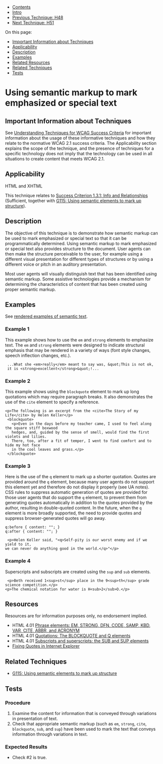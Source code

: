 -   [Contents](https://www.w3.org/WAI/WCAG21/Techniques/#techniques "Table of Contents")
-   [Intro](https://www.w3.org/WAI/WCAG21/Techniques/#introduction "Introduction to Techniques")
-   [Previous Technique: H48](H48)
-   [Next Technique: H51](H51)

On this page:

-   [Important Information about Techniques](#important-information)
-   [Applicability](#applicability)
-   [Description](#description)
-   [Examples](#examples)
-   [Related Resources](#resources)
-   [Related Techniques](#related)
-   [Tests](#tests)

Using semantic markup to mark emphasized or special text
========================================================

Important Information about Techniques
--------------------------------------

See [Understanding Techniques for WCAG Success Criteria](https://www.w3.org/WAI/WCAG21/Understanding/understanding-techniques) for important information about the usage of these informative techniques and how they relate to the normative WCAG 2.1 success criteria. The Applicability section explains the scope of the technique, and the presence of techniques for a specific technology does not imply that the technology can be used in all situations to create content that meets WCAG 2.1.

Applicability
-------------

HTML and XHTML

This technique relates to [Success Criterion 1.3.1: Info and Relationships](https://www.w3.org/WAI/WCAG21/Understanding/info-and-relationships) (Sufficient, together with [G115: Using semantic elements to mark up structure](../general/G115)).

Description
-----------

The objective of this technique is to demonstrate how semantic markup can be used to mark emphasized or special text so that it can be programmatically determined. Using semantic markup to mark emphasized or special text also provides structure to the document. User agents can then make the structure perceivable to the user, for example using a different visual presentation for different types of structures or by using a different voice or pitch in an auditory presentation.

Most user agents will visually distinguish text that has been identified using semantic markup. Some assistive technologies provide a mechanism for determining the characteristics of content that has been created using proper semantic markup.

Examples
--------

See [rendered examples of semantic text](../../working-examples/semantic-text/).

### Example 1

This example shows how to use the `em` and `strong` elements to emphasize text. The `em` and `strong` elements were designed to indicate structural emphasis that may be rendered in a variety of ways (font style changes, speech inflection changes, etc.).

     ...What she <em>really</em> meant to say was, &quot;This is not ok, 
     it is <strong>excellent</strong>&quot;!... 

### Example 2

This example shows using the `blockquote` element to mark up long quotations which may require paragraph breaks. It also demonstrates the use of the `cite` element to specify a reference.

    <p>The following is an excerpt from the <cite>The Story of my Life</cite> by Helen Keller</p>
     <blockquote>
       <p>Even in the days before my teacher came, I used to feel along the square stiff boxwood
       hedges, and, guided by the sense of smell, would find the first violets and lilies.  
       There, too, after a fit of temper, I went to find comfort and to hide my hot face 
       in the cool leaves and grass.</p>
     </blockquote>

### Example 3

Here is the use of the `q` element to mark up a shorter quotation. Quotes are provided around the `q` element, because many user agents do not support this element yet and therefore do not display it properly (see UA notes). CSS rules to suppress automatic generation of quotes are provided for those user agents that do support the `q` element, to prevent them from generating quotes automatically in addition to the quotes provided by the author, resulting in double-quoted content. In the future, when the `q` element is more broadly supported, the need to provide quotes and suppress browser-generated quotes will go away.

    q:before { content: ""; } 
    q:after { content: ""; }  

     <p>Helen Keller said, "<q>Self-pity is our worst enemy and if we yield to it, 
    we can never do anything good in the world.</q>"</p>

### Example 4

Superscripts and subscripts are created using the `sup` and `sub` elements.

     <p>Beth received 1<sup>st</sup> place in the 9<sup>th</sup> grade science competition.</p>
    <p>The chemical notation for water is H<sub>2</sub>O.</p>

Resources
---------

Resources are for information purposes only, no endorsement implied.

-   HTML 4.01 [Phrase elements: EM, STRONG, DFN, CODE, SAMP, KBD, VAR, CITE, ABBR, and ACRONYM](https://www.w3.org/TR/html4/struct/text.html#h-9.2.1)
-   HTML 4.01 [Quotations: The BLOCKQUOTE and Q elements](https://www.w3.org/TR/html4/struct/text.html#h-9.2.2)
-   HTML 4.01 [Subscripts and superscripts: the SUB and SUP elements](https://www.w3.org/TR/html4/struct/text.html#h-9.2.3)
-   [Fixing Quotes in Internet Explorer](http://juicystudio.com/article/fixing-ie-quotes.php)

Related Techniques
------------------

-   [G115: Using semantic elements to mark up structure](https://www.w3.org/WAI/WCAG21/Techniques/general/G115)

Tests
-----

### Procedure

1.  Examine the content for information that is conveyed through variations in presentation of text.
2.  Check that appropriate semantic markup (such as `em`, `strong`, `cite`, `blockquote`, `sub`, and `sup`) have been used to mark the text that conveys information through variations in text.

### Expected Results

-   Check \#2 is true.
